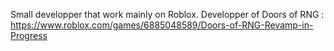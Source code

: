 Small developper that work mainly on Roblox.
Developper of Doors of RNG : https://www.roblox.com/games/6885048589/Doors-of-RNG-Revamp-in-Progress
